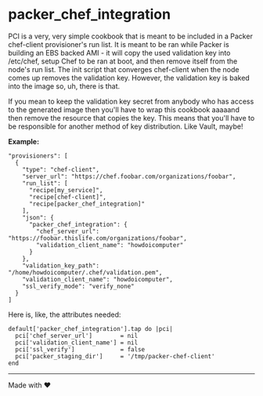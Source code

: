 # packer_chef_integration

PCI is a very, very simple cookbook that is meant to be included in a Packer chef-client provisioner's run list. It is meant to be ran while Packer is building an EBS backed AMI - it will copy the used validation key into /etc/chef, setup Chef to be ran at boot, and then remove itself from the node's run list. The init script that converges chef-client when the node comes up removes the validation key. However, the validation key is baked into the image so, uh, there is that.

If you mean to keep the validation key secret from anybody who has access to the generated image then you'll have to wrap this cookbook aaaaand then remove the resource that copies the key. This means that you'll have to be responsible for another method of key distribution. Like Vault, maybe!

**Example:**

```
"provisioners": [
  {
    "type": "chef-client",
    "server_url": "https://chef.foobar.com/organizations/foobar",
    "run_list": [
      "recipe[my_service]",
      "recipe[chef-client]",
      "recipe[packer_chef_integration]"
    ],
    "json": {
      "packer_chef_integration": {
        "chef_server_url": "https://foobar.thislife.com/organizations/foobar",
        "validation_client_name": "howdoicomputer"
      }
    },
    "validation_key_path": "/home/howdoicomputer/.chef/validation.pem",
    "validation_client_name": "howdoicomputer",
    "ssl_verify_mode": "verify_none"
  }
]
```

Here is, like, the attributes needed:

```
default['packer_chef_integration'].tap do |pci|
  pci['chef_server_url']        = nil
  pci['validation_client_name'] = nil
  pci['ssl_verify']             = false
  pci['packer_staging_dir']     = '/tmp/packer-chef-client'
end
```

---
Made with :heart:
